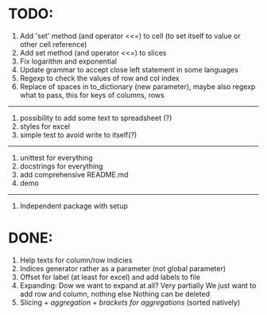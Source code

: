 # TODO:
1. Add 'set' method (and operator <<=) to cell (to set itself to value or other
    cell reference)
1. Add set method (and operator <<=) to slices
1. Fix logarithm and exponential
1. Update grammar to accept close left statement in some languages
1. Regexp to check the values of row and col index
1. Replace of spaces in to_dictionary (new parameter), maybe also regexp what
    to pass, this for keys of columns, rows
---
1. possibility to add some text to spreadsheet (?)
1. styles for excel
1. simple test to avoid write to itself(?)
---
1. unittest for everything
1. docstrings for everything
1. add comprehensive README.md
1. demo
---
1. Independent package with setup



# DONE:
1. Help texts for column/row indicies
1. Indices generator rather as a parameter (not global parameter)
1. Offset for label (at least for excel) and add labels to file
1. Expanding:
    Dow we want to expand at all? Very partially
    We just want to add row and column, nothing else
    Nothing can be deleted
1. Slicing + _aggregation_ + _brackets for aggregations_ (sorted natively)